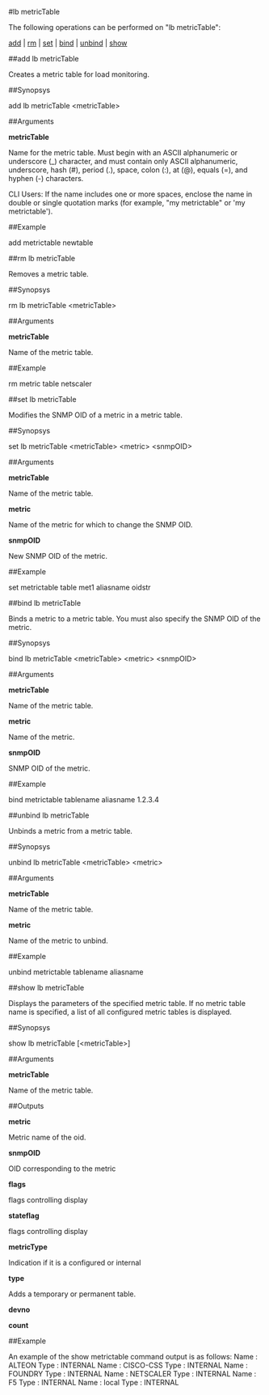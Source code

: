 #lb metricTable

The following operations can be performed on "lb metricTable":


[add](#add-lb-metrictable) | [rm](#rm-lb-metrictable) | [set](#set-lb-metrictable) | [bind](#bind-lb-metrictable) | [unbind](#unbind-lb-metrictable) | [show](#show-lb-metrictable)

##add lb metricTable

Creates a metric table for load monitoring.


##Synopsys

add lb metricTable &lt;metricTable>


##Arguments

<b>metricTable</b>
Name for the metric table. Must begin with an ASCII alphanumeric or underscore (_) character, and must contain only ASCII alphanumeric, underscore, hash (#), period (.), space, colon (:), at (@), equals (=), and hyphen (-) characters. 
CLI Users: If the name includes one or more spaces, enclose the name in double or single quotation marks (for example, "my metrictable" or 'my metrictable').



##Example

add metrictable newtable

##rm lb metricTable

Removes a metric table.


##Synopsys

rm lb metricTable &lt;metricTable>


##Arguments

<b>metricTable</b>
Name of the metric table.



##Example

rm metric table netscaler

##set lb metricTable

Modifies the SNMP OID of a metric in a metric table.


##Synopsys

set lb metricTable &lt;metricTable> &lt;metric> &lt;snmpOID>


##Arguments

<b>metricTable</b>
Name of the metric table.

<b>metric</b>
Name of the metric for which to change the SNMP OID.

<b>snmpOID</b>
New SNMP OID of the metric.



##Example

set metrictable table met1 aliasname oidstr

##bind lb metricTable

Binds a metric to a metric table. You must also specify the SNMP OID of the metric.


##Synopsys

bind lb metricTable &lt;metricTable> &lt;metric> &lt;snmpOID>


##Arguments

<b>metricTable</b>
Name of the metric table.

<b>metric</b>
Name of the metric.

<b>snmpOID</b>
SNMP OID of the metric.



##Example

bind metrictable tablename aliasname 1.2.3.4

##unbind lb metricTable

Unbinds a metric from a metric table.


##Synopsys

unbind lb metricTable &lt;metricTable> &lt;metric>


##Arguments

<b>metricTable</b>
Name of the metric table.

<b>metric</b>
Name of the metric to unbind.



##Example

unbind metrictable tablename aliasname

##show lb metricTable

Displays the parameters of the specified metric table. If no metric table name is specified, a list of all configured metric tables is displayed.


##Synopsys

show lb metricTable [&lt;metricTable>]


##Arguments

<b>metricTable</b>
Name of the metric table.



##Outputs

<b>metric</b>
Metric name of the oid.

<b>snmpOID</b>
OID corresponding to the metric

<b>flags</b>
flags controlling display

<b>stateflag</b>
flags controlling display

<b>metricType</b>
Indication if it is a configured or internal

<b>type</b>
Adds a temporary or permanent table.

<b>devno</b>

<b>count</b>



##Example

An example of the show metrictable command output is as follows:        Name : ALTEON                           Type : INTERNAL        Name : CISCO-CSS                        Type : INTERNAL        Name : FOUNDRY                          Type : INTERNAL        Name : NETSCALER                        Type : INTERNAL        Name : F5                               Type : INTERNAL        Name : local                            Type : INTERNAL

